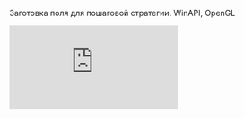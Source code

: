 Заготовка поля для пошаговой стратегии. WinAPI, OpenGL



![](https://github.com/LeKudesnitsa/Examples/blob/main/C%20-%20hexagonal/README.MD)
